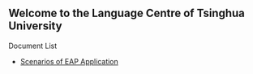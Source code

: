 ## Welcome to the Language Centre of Tsinghua University

Document List

+ [Scenarios of EAP Application](docs/eap.md)
